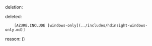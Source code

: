 deletion:

deleted:

		[AZURE.INCLUDE [windows-only](../includes/hdinsight-windows-only.md)]

reason: ()

